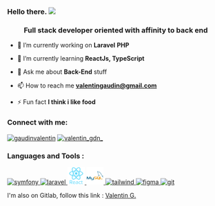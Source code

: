 ### Hello there. <img src="https://media.giphy.com/media/hvRJCLFzcasrR4ia7z/giphy.gif" width="25px">

<h3 align="center">Full stack developer oriented with affinity to back end </h3>

- 🔭 I’m currently working on **Laravel** **PHP**

- 🌱 I’m currently learning **ReactJs, TypeScript**

- 💬 Ask me about **Back-End** stuff

- 📫 How to reach me **valentingaudin@gmail.com**

- ⚡ Fun fact **I think i like food**

<h3 align="left">Connect with me:</h3>
<p align="left">
<a href="https://linkedin.com/in/gaudinvalentin" target="blank"><img align="center" src="https://raw.githubusercontent.com/rahuldkjain/github-profile-readme-generator/master/src/images/icons/Social/linked-in-alt.svg" alt="gaudinvalentin" height="30" width="40" /></a>
<a href="https://instagram.com/valentin_gdn_" target="blank"><img align="center" src="https://raw.githubusercontent.com/rahuldkjain/github-profile-readme-generator/master/src/images/icons/Social/instagram.svg" alt="valentin_gdn_" height="30" width="40" /></a>
</p>

<h3 align="left">Languages and Tools :</h3>
<p align="left"> <a href="https://symfony.com" target="_blank" rel="noreferrer"> <img src="https://symfony.com/logos/symfony_black_03.svg" alt="symfony" width="40" height="40"/> </a> <a href="https://laravel.com" target="_blank" rel="noreferrer"> <img src="https://laravel.com/img/logotype.min.svg" alt="laravel" width="40" height="40"/> </a> <a href="https://reactjs.org/" target="_blank" rel="noreferrer"> <img src="https://raw.githubusercontent.com/devicons/devicon/master/icons/react/react-original-wordmark.svg" alt="react" width="40" height="40"/> </a> <a href="https://www.mysql.com/" target="_blank" rel="noreferrer"> <img src="https://raw.githubusercontent.com/devicons/devicon/master/icons/mysql/mysql-original-wordmark.svg" alt="mysql" width="40" height="40"/> </a>  <a href="https://tailwindcss.com/" target="_blank" rel="noreferrer"> <img src="https://www.vectorlogo.zone/logos/tailwindcss/tailwindcss-icon.svg" alt="tailwind" width="40" height="40"/> </a> <a href="https://www.figma.com/" target="_blank" rel="noreferrer"> <img src="https://www.vectorlogo.zone/logos/figma/figma-icon.svg" alt="figma" width="40" height="40"/> </a> <a href="https://git-scm.com/" target="_blank" rel="noreferrer"> <img src="https://www.vectorlogo.zone/logos/git-scm/git-scm-icon.svg" alt="git" width="40" height="40"/> </a> </p>

<p> I'm also on Gitlab, follow this link : <a href="https://git.thecodingmachine.com/VAG" target="_blank"> Valentin G.</a> </p>
